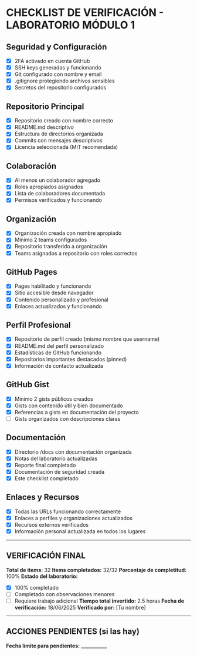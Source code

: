 # CHECKLIST DE VERIFICACIÓN - LABORATORIO MÓDULO 1
## Seguridad y Configuración
- [x] 2FA activado en cuenta GitHub
- [x] SSH keys generadas y funcionando
- [x] Git configurado con nombre y email
- [x] .gitignore protegiendo archivos sensibles
- [x] Secretos del repositorio configurados
## Repositorio Principal
- [x] Repositorio creado con nombre correcto
- [x] README.md descriptivo
- [x] Estructura de directorios organizada
- [x] Commits con mensajes descriptivos
- [x] Licencia seleccionada (MIT recomendada)
## Colaboración
- [x] Al menos un colaborador agregado
- [x] Roles apropiados asignados
- [x] Lista de colaboradores documentada
- [x] Permisos verificados y funcionando
## Organización
- [x] Organización creada con nombre apropiado
- [x] Mínimo 2 teams configurados
- [x] Repositorio transferido a organización
- [x] Teams asignados a repositorio con roles correctos
## GitHub Pages
- [x] Pages habilitado y funcionando
- [x] Sitio accesible desde navegador
- [x] Contenido personalizado y profesional
- [x] Enlaces actualizados y funcionando
## Perfil Profesional
- [x] Repositorio de perfil creado (mismo nombre que username)
- [x] README.md del perfil personalizado
- [x] Estadísticas de GitHub funcionando
- [x] Repositorios importantes destacados (pinned)
- [x] Información de contacto actualizada
## GitHub Gist
- [x] Mínimo 2 gists públicos creados
- [x] Gists con contenido útil y bien documentado
- [x] Referencias a gists en documentación del proyecto
- [ ] Gists organizados con descripciones claras
## Documentación
- [x] Directorio /docs con documentación organizada
- [x] Notas del laboratorio actualizadas
- [x] Reporte final completado
- [x] Documentación de seguridad creada
- [x] Este checklist completado
## Enlaces y Recursos
- [x] Todas las URLs funcionando correctamente
- [x] Enlaces a perfiles y organizaciones actualizados
- [x] Recursos externos verificados
- [x] Información personal actualizada en todos los lugares
---
## VERIFICACIÓN FINAL
**Total de items:** 32
**Items completados:** 32/32
**Porcentaje de completitud:** 100%
**Estado del laboratorio:**
- [x] 100% completado
- [ ] Completado con observaciones menores
- [ ] Requiere trabajo adicional
**Tiempo total invertido:** 2.5 horas
**Fecha de verificación:** 18/06/2025
**Verificado por:** [Tu nombre]
---
## ACCIONES PENDIENTES (si las hay)

**Fecha límite para pendientes:** ___________